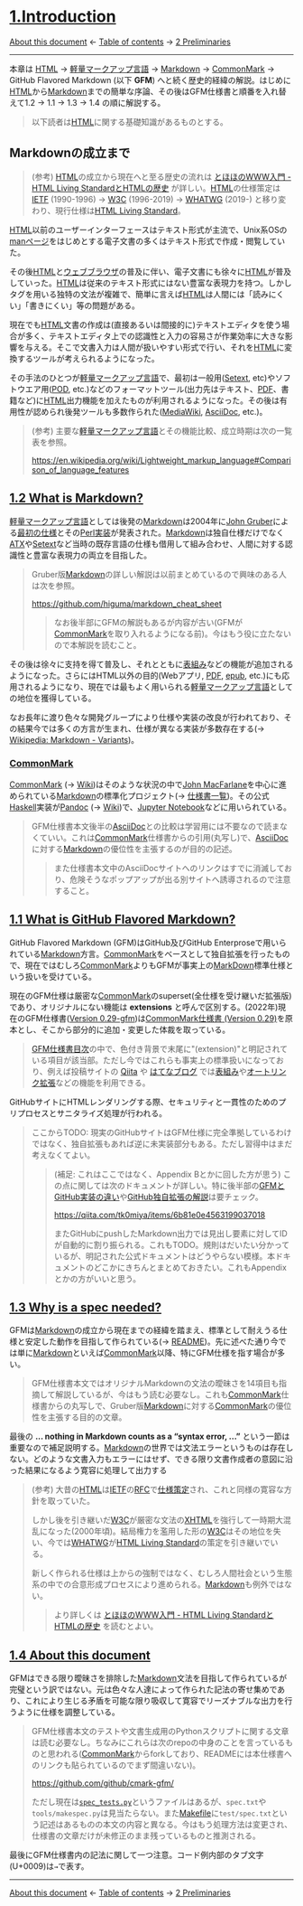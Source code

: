 # [1.Introduction](https://higuma.github.io/github-flabored-markdown/#introduction)


[About this document](README.md)
← [Table of contents](index.md) →
[2 Preliminaries](preliminaries.md)

------------------------------------------------------------------------

本章は [HTML] → [軽量マークアップ言語] → [Markdown] → [CommonMark] → GitHub Flavored Markdown (以下 __GFM__) へと続く歴史的経緯の解説。はじめに[HTML]から[Markdown]までの簡単な序論、その後はGFM仕様書と順番を入れ替えて1.2 → 1.1 → 1.3 → 1.4 の順に解説する。

> 以下読者は[HTML]に関する基礎知識があるものとする。

## Markdownの成立まで

> (参考) [HTML]の成立から現在へと至る歴史の流れは [とほほのWWW入門 - HTML Living StandardとHTMLの歴史](https://www.tohoho-web.com/html/memo/htmlls.htm) が詳しい。[HTML]の仕様策定は [IETF] \(1990-1996) → [W3C] \(1996-2019) → [WHATWG] \(2019-) と移り変わり、現行仕様は[HTML Living Standard]。

[HTML]以前のユーザーインターフェースはテキスト形式が主流で、Unix系OSの[manページ]をはじめとする電子文書の多くはテキスト形式で作成・閲覧していた。

その後[HTML]と[ウェブブラウザ]の普及に伴い、電子文書にも徐々に[HTML]が普及していった。[HTML]は従来のテキスト形式にはない豊富な表現力を持つ。しかしタグを用いる独特の文法が複雑で、簡単に言えば[HTML]は人間には「読みにくい」「書きにくい」等の問題がある。

現在でも[HTML]文書の作成は(直接あるいは間接的に)テキストエディタを使う場合が多く、テキストエディタ上での認識性と入力の容易さが作業効率に大きな影響を与える。そこで文書入力は人間が扱いやすい形式で行い、それを[HTML]に変換するツールが考えられるようになった。

その手法のひとつが[軽量マークアップ言語]で、最初は一般用([Setext], etc)やソフトウエア用([POD], etc.)などのフォーマットツール(出力先はテキスト、[PDF]、書籍など)に[HTML]出力機能を加えたものが利用されるようになった。その後は有用性が認められ後発ツールも多数作られた([MediaWiki], [AsciiDoc], etc.)。

> (参考) 主要な[軽量マークアップ言語]とその機能比較、成立時期は次の一覧表を参照。
> 
> <https://en.wikipedia.org/wiki/Lightweight_markup_language#Comparison_of_language_features>

## [1.2 What is Markdown?](https://higuma.github.io/github-flabored-markdown/#what-is-markdown-)

[軽量マークアップ言語]としては後発の[Markdown]は2004年に[John Gruber](https://en.wikipedia.org/wiki/John_Gruber)による[最初の仕様](https://daringfireball.net/projects/markdown/syntax)とその[Perl実装](https://daringfireball.net/projects/downloads/Markdown_1.0.1.zip)が発表された。[Markdown]は独自仕様だけでなく[ATX]や[Setext]など当時の既存言語の仕様も借用して組み合わせ、人間に対する認識性と豊富な表現力の両立を目指した。

> Gruber版[Markdown]の詳しい解説は以前まとめているので興味のある人は次を参照。
> 
> https://github.com/higuma/markdown_cheat_sheet
> 
> > なお後半部にGFMの解説もあるが内容が古い(GFMが[CommonMark]を取り入れるようになる前)。今はもう役に立たないので本解説を読むこと。

その後は徐々に支持を得て普及し、それとともに[表組み]などの機能が追加されるようになった。さらにはHTML以外の目的(Webアプリ, [PDF], [epub], etc.)にも応用されるようになり、現在では最もよく用いられる[軽量マークアップ言語]としての地位を獲得している。

なお長年に渡り色々な開発グループにより仕様や実装の改良が行われており、その結果今では多くの方言が生まれ、仕様が異なる実装が多数存在する(→ [Wikipedia: Markdown - Variants](https://en.wikipedia.org/wiki/Markdown#Variants))。

### [CommonMark]

[CommonMark] (→ [Wiki](https://en.wikipedia.org/wiki/Markdown#Standardization))はそのような状況の中で[John MacFarlane](John_MacFarlane_(philosopher))を中心に進められている[Markdown]の標準化プロジェクト(→ [仕様書一覧](https://spec.commonmark.org/))。その公式[Haskell]実装が[Pandoc](https://pandoc.org/) (→ [Wiki](https://en.wikipedia.org/wiki/Pandoc))で、[Jupyter Notebook](https://jupyter.org/)などに用いられている。

> GFM仕様書本文後半の[AsciiDoc]との比較は学習用には不要なので読まなくていい。これは[CommonMark]仕様書からの引用(丸写し)で、[AsciiDoc]に対する[Markdown]の優位性を主張するのが目的の記述。
>
> > また仕様書本文中のAsciiDocサイトへのリンクはすでに消滅しており、危険そうなポップアップが出る別サイトへ誘導されるので注意すること。

## [1.1 What is GitHub Flavored Markdown?](https://higuma.github.io/github-flabored-markdown/#what-is-github-flavored-markdown-)

GitHub Flavored Markdown (GFM)はGitHub及びGitHub Enterproseで用いられている[Markdown]方言。[CommonMark]をベースとして独自拡張を行ったもので、現在ではむしろ[CommonMark]よりもGFMが事実上の[MarkDown]標準仕様という扱いを受けている。

現在のGFM仕様は厳密な[CommonMark]のsuperset(全仕様を受け継いだ拡張版)であり、オリジナルにない機能は __extensions__ と呼んで区別する。(2022年)現在のGFM仕様書([Version 0.29-gfm](https://higuma.github.io/github-flabored-markdown/))は[CommonMark仕様書 (Version 0.29)](https://spec.commonmark.org/0.29/)を原本とし、そこから部分的に追加・変更した体裁を取っている。

> [GFM仕様書目次](https://higuma.github.io/github-flabored-markdown/)の中で、色付き背景で末尾に"(extension)"と明記されている項目が該当部。ただし今ではこれらも事実上の標準扱いになっており、例えば投稿サイトの [Qiita](https://qiita.com/) や [はてなブログ](https://hatenablog.com/) では[表組み](leaf-blocks.md#410-tables-extension-)や[オートリンク拡張](inlines.md#69-autolinks-extension-)などの機能を利用できる。

GitHubサイトにHTMLレンダリングする際、セキュリティと一貫性のためのプリプロセスとサニタライズ処理が行われる。

> ここからTODO: 現実のGitHubサイトはGFM仕様に完全準拠しているわけではなく、独自拡張もあれば逆に未実装部分もある。ただし習得中はまだ考えなくてよい。
> 
> > (補足: これはここではなく、Appendix Bとかに回した方が思う) この点に関しては次のドキュメントが詳しい。特に後半部の[GFMとGitHub実装の違い](https://qiita.com/tk0miya/items/6b81e0e4563199037018#githubcom-の動作と合致していない)や[GitHub独自拡張の解説](https://qiita.com/tk0miya/items/6b81e0e4563199037018#gfm-に記載されていない-githubcom-独自のマークアップが存在する)は要チェック。
> > 
> > https://qiita.com/tk0miya/items/6b81e0e4563199037018
> > 
> > またGitHubにpushしたMarkdown出力では見出し要素に対してIDが自動的に割り振られる。これもTODO。規則はだいたい分かっているが、明記された公式ドキュメントはどうやらない模様。本ドキュメントのどこかにきちんとまとめておきたい。これもAppendixとかの方がいいと思う。

## [1.3 Why is a spec needed?](https://higuma.github.io/github-flabored-markdown/#why-is-a-spec-needed-)


GFMは[Markdown]の成立から現在までの経緯を踏まえ、標準として耐えうる仕様と安定した動作を目指して作られている(→ [README](https://github.com/github/cmark-gfm/blob/master/README.md))。先に述べた通り今では単に[Markdown]といえば[CommonMark]以降、特にGFM仕様を指す場合が多い。

> GFM仕様書本文ではオリジナルMarkdownの文法の曖昧さを14項目も指摘して解説しているが、今はもう読む必要なし。これも[CommonMark]仕様書からの丸写しで、Gruber版[Markdown]に対する[CommonMark]の優位性を主張する目的の文章。

最後の __... nothing in Markdown counts as a “syntax error, ...”__ という一節は重要なので補足説明する。[Markdown]の世界では文法エラーというものは存在しない。どのような文書入力もエラーにはせず、できる限り文書作成者の意図に沿った結果になるよう寛容に処理して出力する

> (参考) 大昔の[HTML]は[IETF]の[RFC]で[仕様策定](https://datatracker.ietf.org/doc/html/rfc1945)され、これと同様の寛容な方針を取っていた。
> 
> しかし後を引き継いだ[W3C]が厳密な文法の[XHTML]を強行して一時期大混乱になった(2000年頃)。結局権力を濫用した形の[W3C]はその地位を失い、今では[WHATWG]が[HTML Living Standard]の策定を引き継いでいる。
> 
> 新しく作られる仕様は上からの強制ではなく、むしろ人間社会という生態系の中での合意形成プロセスにより進められる。[Markdown]も例外ではない。
> 
> > より詳しくは [とほほのWWW入門 - HTML Living StandardとHTMLの歴史](https://www.tohoho-web.com/html/memo/htmlls.htm) を読むとよい。

## [1.4 About this document](https://higuma.github.io/github-flabored-markdown/#about-this-document)

GFMはできる限り曖昧さを排除した[Markdown]文法を目指して作られているが完璧という訳ではない。元は色々な人達によって作られた記法の寄せ集めであり、これにより生じる矛盾を可能な限り吸収して寛容でリーズナブルな出力を行うように仕様を調整している。

> GFM仕様書本文のテストや文書生成用のPythonスクリプトに関する文章は読む必要なし。ちなみにこれらは次のrepoの中身のことを言っているものと思われる([CommonMark]からforkしており、READMEには本仕様書へのリンクも貼られているのでまず間違いない)。
> 
> https://github.com/github/cmark-gfm/
> 
> ただし現在は[`spec_tests.py`](https://github.com/github/cmark-gfm/blob/master/test/spec_tests.py)というファイルはあるが、`spec.txt`や`tools/makespec.py`は見当たらない。また[Makefile](https://github.com/github/cmark-gfm/blob/master/Makefile)に`test/spec.txt`という記述はあるものの本文の内容と異なる。今はもう処理方法は変更され、仕様書の文章だけが未修正のまま残っているものと推測される。

最後にGFM仕様書内の記法に関して一つ注意。コード例内部のタブ文字(U+0009)は`→`で表す。

------------------------------------------------------------------------

[About this document](README.md)
← [Table of contents](index.md) →
[2 Preliminaries](preliminaries.md)

[AsciiDoc]: https://en.wikipedia.org/wiki/AsciiDoc
[ATX]: https://en.wikipedia.org/wiki/Aaron_Swartz#atx
[CommonMark]: https://commonmark.org/
[epub]: https://ja.wikipedia.org/wiki/EPUB
[Haskell]: https://ja.wikipedia.org/wiki/Haskell
[HTML]: https://ja.wikipedia.org/wiki/HyperText_Markup_Language
[HTML Living Standard]: https://html.spec.whatwg.org/multipage/
[IETF]: https://datatracker.ietf.org/doc/html/rfc1945
[manページ]: https://ja.wikipedia.org/wiki/Man%E3%83%9A%E3%83%BC%E3%82%B8
[Markdown]: https://ja.wikipedia.org/wiki/Markdown
[MediaWiki]: https://ja.wikipedia.org/wiki/MediaWiki
[PDF]: https://ja.wikipedia.org/wiki/Portable_Document_Format
[POD]: https://ja.wikipedia.org/wiki/Plain_Old_Documentation
[RFC]: https://ja.wikipedia.org/wiki/Request_for_Comments
[Setext]: https://en.wikipedia.org/wiki/Setext
[W3C]: https://www.w3.org/
[WHATWG]: https://whatwg.org/
[XHTML]: https://ja.wikipedia.org/wiki/Extensible_HyperText_Markup_Language
[ウェブブラウザ]: https://ja.wikipedia.org/wiki/ウェブブラウザ
[軽量マークアップ言語]: https://ja.wikipedia.org/wiki/軽量マークアップ言語
[正規表現]: https://developer.mozilla.org/ja/docs/Web/JavaScript/Guide/Regular_Expressions
[表組み]: leaf-blocks.md#410-tables-extension-
